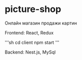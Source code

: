# picture-shop

Онлайн магазин продажи картин

Frontend: React, Redux

'''sh
cd client
npm start
'''

Backend: Nest.js, MySql

